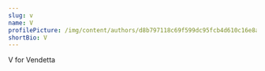 ```yaml
---
slug: v
name: V
profilePicture: /img/content/authors/d8b797118c69f599dc95fcb4d610c16e8a73c191_hq.jpeg
shortBio: V
---
```

V for Vendetta